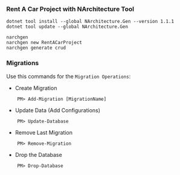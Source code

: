 ### Rent A Car Project with NArchitecture Tool

```
dotnet tool install --global NArchitecture.Gen --version 1.1.1
dotnet tool update --global NArchitecture.Gen

narchgen
narchgen new RentACarProject
narchgen generate crud
```

### Migrations
Use this commands for the `Migration Operations`:
- Create Migration
```
    PM> Add-Migration [MigrationName]
```
- Update Data   (Add Configurations)
```
    PM> Update-Database
```
- Remove Last Migration
```
    PM> Remove-Migration
```
- Drop the Database
```
    PM> Drop-Database 
```
